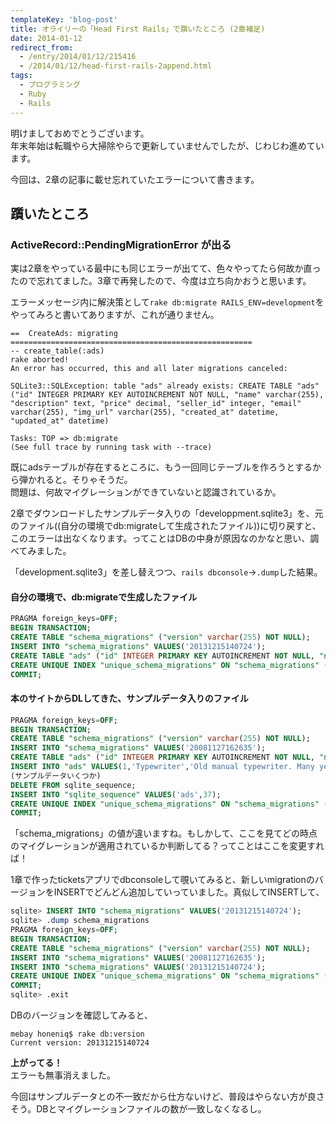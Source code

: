 ```yaml
---
templateKey: 'blog-post'
title: オライリーの「Head First Rails」で躓いたところ (2章補足)
date: 2014-01-12
redirect_from: 
  - /entry/2014/01/12/215416
  - /2014/01/12/head-first-rails-2append.html
tags:
  - プログラミング
  - Ruby
  - Rails
---
```


明けましておめでとうございます。  
年末年始は転職やら大掃除やらで更新していませんでしたが、じわじわ進めています。

今回は、2章の記事に載せ忘れていたエラーについて書きます。


## 躓いたところ

### ActiveRecord::PendingMigrationError が出る
実は2章をやっている最中にも同じエラーが出てて、色々やってたら何故か直ったので忘れてました。3章で再発したので、今度は立ち向かおうと思います。

エラーメッセージ内に解決策として``rake db:migrate RAILS_ENV=development``をやってみろと書いてありますが、これが通りません。

```
==  CreateAds: migrating ======================================================
-- create_table(:ads)
rake aborted!
An error has occurred, this and all later migrations canceled:

SQLite3::SQLException: table "ads" already exists: CREATE TABLE "ads" ("id" INTEGER PRIMARY KEY AUTOINCREMENT NOT NULL, "name" varchar(255), "description" text, "price" decimal, "seller_id" integer, "email" varchar(255), "img_url" varchar(255), "created_at" datetime, "updated_at" datetime) 

Tasks: TOP => db:migrate
(See full trace by running task with --trace)
```

既にadsテーブルが存在するところに、もう一回同じテーブルを作ろうとするから弾かれると。そりゃそうだ。  
問題は、何故マイグレーションができていないと認識されているか。

2章でダウンロードしたサンプルデータ入りの「developpment.sqlite3」を、元のファイル((自分の環境でdb:migrateして生成されたファイル))に切り戻すと、このエラーは出なくなります。ってことはDBの中身が原因なのかなと思い、調べてみました。

「development.sqlite3」を差し替えつつ、``rails dbconsole``→``.dump``した結果。

#### 自分の環境で、db:migrateで生成したファイル

```sql
PRAGMA foreign_keys=OFF;
BEGIN TRANSACTION;
CREATE TABLE "schema_migrations" ("version" varchar(255) NOT NULL);
INSERT INTO "schema_migrations" VALUES('20131215140724');
CREATE TABLE "ads" ("id" INTEGER PRIMARY KEY AUTOINCREMENT NOT NULL, "name" varchar(255), "description" text, "price" decimal, "seller_id" integer, "email" varchar(255), "img_url" varchar(255), "created_at" datetime, "updated_at" datetime);
CREATE UNIQUE INDEX "unique_schema_migrations" ON "schema_migrations" ("version");
COMMIT;
```

#### 本のサイトからDLしてきた、サンプルデータ入りのファイル

```sql
PRAGMA foreign_keys=OFF;
BEGIN TRANSACTION;
CREATE TABLE "schema_migrations" ("version" varchar(255) NOT NULL);
INSERT INTO "schema_migrations" VALUES('20081127162635');
CREATE TABLE "ads" ("id" INTEGER PRIMARY KEY AUTOINCREMENT NOT NULL, "name" varchar(255), "description" text, "price" decimal, "seller_id" integer, "email" varchar(255), "img_url" varchar(255), "created_at" datetime, "updated_at" datetime);
INSERT INTO "ads" VALUES(1,'Typewriter','Old manual typewriter. Many years useful service. Works best with a bottle next to it.',71.95,54,'dhammett@email.com','http://homepage.mac.com/david_griffiths/typewriter.png','','');
(サンプルデータいくつか)
DELETE FROM sqlite_sequence;
INSERT INTO "sqlite_sequence" VALUES('ads',37);
CREATE UNIQUE INDEX "unique_schema_migrations" ON "schema_migrations" ("version");
COMMIT;
```

「schema_migrations」の値が違いますね。もしかして、ここを見てどの時点のマイグレーションが適用されているか判断してる？ってことはここを変更すれば！

1章で作ったticketsアプリでdbconsoleして覗いてみると、新しいmigrationのバージョンをINSERTでどんどん追加していっていました。真似してINSERTして、

```sql
sqlite> INSERT INTO "schema_migrations" VALUES('20131215140724');
sqlite> .dump schema_migrations
PRAGMA foreign_keys=OFF;
BEGIN TRANSACTION;
CREATE TABLE "schema_migrations" ("version" varchar(255) NOT NULL);
INSERT INTO "schema_migrations" VALUES('20081127162635');
INSERT INTO "schema_migrations" VALUES('20131215140724');
CREATE UNIQUE INDEX "unique_schema_migrations" ON "schema_migrations" ("version");
COMMIT;
sqlite> .exit
```

DBのバージョンを確認してみると、

```
mebay honeniq$ rake db:version
Current version: 20131215140724
```

**上がってる！**  
エラーも無事消えました。

今回はサンプルデータとの不一致だから仕方ないけど、普段はやらない方が良さそう。DBとマイグレーションファイルの数が一致しなくなるし。
